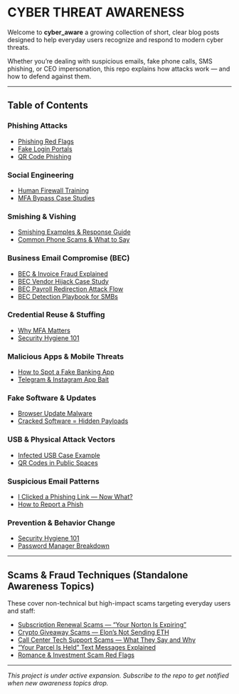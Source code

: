 # CYBER THREAT AWARENESS

Welcome to **cyber_aware** a growing collection of short, clear blog posts designed to help everyday users recognize and respond to modern cyber threats.

Whether you’re dealing with suspicious emails, fake phone calls, SMS phishing, or CEO impersonation, this repo explains how attacks work — and how to defend against them.

---

## Table of Contents

### Phishing Attacks
- [Phishing Red Flags](./posts/phishing_red_flags.md)
- [Fake Login Portals](./posts/fake_login_portals.md)
- [QR Code Phishing](./posts/qr_code_phishing.md)

### Social Engineering
- [Human Firewall Training](./posts/human_firewall_training.md)
- [MFA Bypass Case Studies](./posts/mfa_bypass_case_studies.md)

### Smishing & Vishing
- [Smishing Examples & Response Guide](./posts/smishing_examples_response.md)  
- [Common Phone Scams & What to Say](./posts/common_phone_scams.md)

### Business Email Compromise (BEC)
- [BEC & Invoice Fraud Explained](./posts/bec_invoice_fraud_explained.md)
- [BEC Vendor Hijack Case Study](./posts/bec_vendor_hijack_case_study.md)  
- [BEC Payroll Redirection Attack Flow](./posts/bec_payroll_redirect_flow.md)  
- [BEC Detection Playbook for SMBs](./posts/bec_detection_playbook.md)

### Credential Reuse & Stuffing
- [Why MFA Matters](./posts/why_mfa_matters.md)
- [Security Hygiene 101](./posts/security_hygiene_101.md)

### Malicious Apps & Mobile Threats
- [How to Spot a Fake Banking App](./posts/fake_banking_apps.md)  
- [Telegram & Instagram App Bait](./posts/telegram_instagram_app_bait.md)

### Fake Software & Updates
- [Browser Update Malware](./posts/browser_update_malware.md)  
- [Cracked Software = Hidden Payloads](./posts/cracked_software_payloads.md)

### USB & Physical Attack Vectors
- [Infected USB Case Example](./posts/infected_usb_case.md)  
- [QR Codes in Public Spaces](./posts/qr_codes_in_public.md)

### Suspicious Email Patterns
- [I Clicked a Phishing Link — Now What?](./posts/clicked_phish_now_what.md)
- [How to Report a Phish](./posts/how_to_report_phishing.md)

### Prevention & Behavior Change
- [Security Hygiene 101](./posts/security_hygiene_101.md)
- [Password Manager Breakdown](./posts/password_manager_breakdown.md)

---

## Scams & Fraud Techniques (Standalone Awareness Topics)
These cover non-technical but high-impact scams targeting everyday users and staff:

- [Subscription Renewal Scams — “Your Norton Is Expiring”](./posts/subscription_renewal_scams.md)  
- [Crypto Giveaway Scams — Elon’s Not Sending ETH](./posts/crypto_giveaway_scams.md)  
- [Call Center Tech Support Scams — What They Say and Why](./posts/call_center_tech_scams.md)  
- [“Your Parcel Is Held” Text Messages Explained](./posts/parcel_hold_sms_scams.md)  
- [Romance & Investment Scam Red Flags](./posts/romance_investment_scams.md)  

---

*This project is under active expansion. Subscribe to the repo to get notified when new awareness topics drop.*

